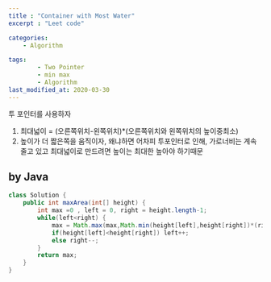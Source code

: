 ```yaml
---
title : "Container with Most Water"
excerpt : "Leet code"

categories:
    - Algorithm

tags:
        - Two Pointer
        - min max
        - Algorithm
last_modified_at: 2020-03-30
---
```


투 포인터를 사용하자

1. 최대넓이 = (오른쪽위치-왼쪽위치)*(오른쪽위치와 왼쪽위치의 높이중최소)
2. 높이가 더 짧은쪽을 움직이자, 왜냐하면 어차피 투포인터로 인해, 가로너비는 계속 줄고 있고 최대넓이로 만드려면 높이는 최대한 높아야 하기때문

## by Java
```java
class Solution {
    public int maxArea(int[] height) {
        int max =0 , left = 0, right = height.length-1;
        while(left<right) {
            max = Math.max(max,Math.min(height[left],height[right])*(right-left));
            if(height[left]<height[right]) left++;
            else right--;
        }
        return max;
    }
}
```